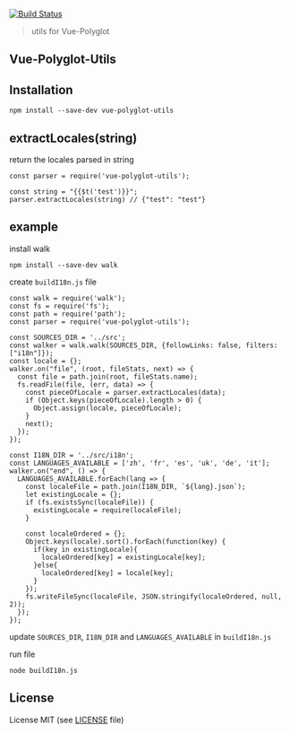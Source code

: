 [![Build Status](https://travis-ci.org/guillaumevincent/vue-polyglot-utils.svg?branch=master)](https://travis-ci.org/guillaumevincent/vue-polyglot-utils)

> utils for Vue-Polyglot

## Vue-Polyglot-Utils

## Installation

    npm install --save-dev vue-polyglot-utils

## extractLocales(string)

return the locales parsed in string

    const parser = require('vue-polyglot-utils');    

    const string = "{{$t('test')}}";
    parser.extractLocales(string) // {"test": "test"}

## example

install walk

    npm install --save-dev walk

create `buildI18n.js` file

    const walk = require('walk');
    const fs = require('fs');
    const path = require('path');
    const parser = require('vue-polyglot-utils');
    
    const SOURCES_DIR = '../src';
    const walker = walk.walk(SOURCES_DIR, {followLinks: false, filters: ["i18n"]});
    const locale = {};
    walker.on("file", (root, fileStats, next) => {
      const file = path.join(root, fileStats.name);
      fs.readFile(file, (err, data) => {
        const pieceOfLocale = parser.extractLocales(data);
        if (Object.keys(pieceOfLocale).length > 0) {
          Object.assign(locale, pieceOfLocale);
        }
        next();
      });
    });
    
    const I18N_DIR = '../src/i18n';
    const LANGUAGES_AVAILABLE = ['zh', 'fr', 'es', 'uk', 'de', 'it'];
    walker.on("end", () => {
      LANGUAGES_AVAILABLE.forEach(lang => {
        const localeFile = path.join(I18N_DIR, `${lang}.json`);
        let existingLocale = {};
        if (fs.existsSync(localeFile)) {
          existingLocale = require(localeFile);
        }
    
        const localeOrdered = {};
        Object.keys(locale).sort().forEach(function(key) {
          if(key in existingLocale){
            localeOrdered[key] = existingLocale[key];
          }else{
            localeOrdered[key] = locale[key];
          }
        });
        fs.writeFileSync(localeFile, JSON.stringify(localeOrdered, null, 2));
      });
    });

update `SOURCES_DIR`, `I18N_DIR` and `LANGUAGES_AVAILABLE` in `buildI18n.js`

run file

    node buildI18n.js

## License

License MIT (see [LICENSE](LICENSE) file)
